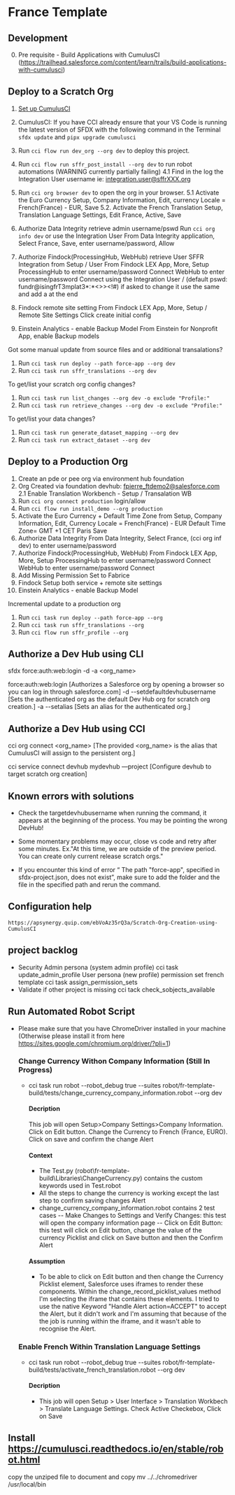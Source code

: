 # France Template 

## Development

0. Pre requisite - Build Applications with CumulusCI (https://trailhead.salesforce.com/content/learn/trails/build-applications-with-cumulusci)

## Deploy to a Scratch Org
1. [Set up CumulusCI](https://cumulusci.readthedocs.io/en/latest/tutorial.html)

2. CumulusCI: If you have CCI already ensure that your VS Code is running the latest version of SFDX with the following command in the Terminal `sfdx update` and  `pipx upgrade cumulusci`
3.  Run `cci flow run dev_org --org dev` to deploy this project.
4.  Run `cci flow run sffr_post_install --org dev` to run robot automations (WARNING currently partially failing)
4.1 Find in the log the Integration User username ie: integration.user@sffrXXX.org
5.  Run `cci org browser dev` to open the org in your browser.
5.1  Activate the Euro Currency
   Setup, Company Information, Edit, currency Locale = French(France) - EUR, Save
5.2.  Activate the French Translation
   Setup, Translation Language Settings, Edit France, Active, Save
6.  Authorize Data Integrity
   retrieve admin username/pswd Run `cci org info dev` or use the Integration User 
   From Data Integrity application, Select France, Save, enter username/password, Allow
7.  Authorize Findock(ProcessingHub, WebHub)
   retrieve User SFFR Integration from Setup / User
   From Findock LEX App, More, Setup
      ProcessingHub to enter username/password Connect
      WebHub to enter username/password Connect
 using the Integration User / (default pswd: fundr@isingfrT3mplat3*:*<>><!#) if asked to change it use the same and add a at the end
8.  Findock remote site setting
   From Findock LEX App, More, Setup / Remote Site Settings
   Click create initial config 
9.  Einstein Analytics - enable Backup Model
   From Einstein for Nonprofit App, enable Backup models

Got some manual update from source files and or additional transalations?
1. Run `cci task run deploy --path force-app --org dev`
2. Run `cci task run sffr_translations --org dev`  

To get/list your scratch org config changes?
1. Run `cci task run list_changes --org dev -o exclude "Profile:"`
2. Run `cci task run retrieve_changes --org dev -o exclude "Profile:"`

To get/list your data changes?
1. Run `cci task run generate_dataset_mapping --org dev`
2. Run `cci task run extract_dataset --org dev`

## Deploy to a Production Org
  1. Create an pde or pee org via environment hub foundation
  2. Org Created via foundation devhub: fpierre_ftdemo2@salesforce.com
  2.1 Enable Translation Workbench - Setup / Transalation WB
  3. Run `cci org connect production` login/allow
  4. Run `cci flow run install_demo --org production`
  5.  Activate the Euro Currency + Default Time Zone from
   Setup, Company Information, Edit, 
      Currency Locale = French(France) - EUR
      Default Time Zone= GMT +1 CET Paris
    Save
  6.  Authorize Data Integrity
   From Data Integrity, Select France, (cci org inf dev) to enter username/password
  8.  Authorize Findock(ProcessingHub, WebHub)
   From Findock LEX App, More, Setup
      ProcessingHub to enter username/password Connect
      WebHub to enter username/password Connect
  7. Add Missing Permission Set to Fabrice
  8. Findock Setup both service + remote site settings
  9. Einstein Analytics - enable Backup Model

Incremental update to a production org
1. Run `cci task run deploy --path force-app --org`
2. Run `cci task run sffr_translations --org`
3. Run `cci flow run sffr_profile --org`


## Authorize a Dev Hub using CLI
 
sfdx force:auth:web:login -d -a <org_name>

force:auth:web:login	        [Authorizes a Salesforce org by opening a browser so you can log in through salesforce.com]
-d --setdefaultdevhubusername	[Sets the authenticated org as the default Dev Hub org for scratch org creation.]
-a --setalias	                [Sets an alias for the authenticated org.]

## Authorize a Dev Hub using CCI 

cci org connect <org_name>                   [The provided <org_name> is the alias that CumulusCI will assign to the persistent org.]

cci service connect devhub mydevhub —project [Configure devhub to target scratch org creation]

## Known errors with solutions

   - Check the targetdevhubusername when running the command, it appears at the beginning of the process. You may be pointing the wrong DevHub!

   - Some momentary problems may occur, close vs code and retry after some minutes. Ex."At this time, we are outside of the preview period. You can create only current release scratch orgs."

   - If you encounter this kind of error “ The path "force-app", specified in sfdx-project.json, does not exist”, make sure to add the folder and the file in the specified path and rerun the command.

## Configuration help 

    https://apsynergy.quip.com/ebVoAz35rQ3a/Scratch-Org-Creation-using-CumulusCI


   ## project backlog
   - Security
     Admin persona (system admin profile)
      cci task update_admin_profile
     User persona (new profile)
     permission set french template
      cci task assign_permission_sets 
   - Validate if other project is missing
      cci tack check_sobjects_available

   ## Run Automated Robot Script
   - Please make sure that you have ChromeDriver installed in your machine (Otherwise please install it from here https://sites.google.com/chromium.org/driver/?pli=1)
      ### Change Currency Withon Company Information (Still In Progress)
      - cci task run robot --robot_debug true --suites robot/fr-template-build/tests/change_currency_company_information.robot --org dev
         #### Decription
         This job will open Setup>Company Settings>Company Information. Click on Edit button. Change the Currency to French (France, EURO). Click on save and confirm the change Alert

         #### Context
         - The Test.py (robot\fr-template-build\Libraries\ChangeCurrency.py) contains the custom keywords used in Test.robot
         - All the steps to change the currency is working except the last step to confirm saving changes Alert
         - change_currency_company_information.robot contains 2 test cases
         -- Make Changes to Settings and Verify Changes: this test will open the company information page
         -- Click on Edit Button: this test will click on Edit button, change the value of the currency Picklist and click on Save button and then the Confirm Alert
         #### Assumption
         - To be able to click on Edit button and then change the Currency Picklist element, Salesforce uses iframes to render these components. Within the change_record_picklist_values method I'm selecting the iframe that contains these elements. I tried to use the native Keyword "Handle Alert  action=ACCEPT" to accept the Alert, but it didn't work and I'm assuming that because of the the job is running within the iframe, and it wasn't able to recognise the Alert.
      ### Enable French Within Translation Language Settings
      - cci task run robot --robot_debug true --suites robot/fr-template-build/tests/activate_french_translation.robot --org dev
         #### Decription
         - This job will open Setup > User Interface > Translation Workbech > Translate Language Settings. Check Active Checkebox, Click on Save


         

   ## Install https://cumulusci.readthedocs.io/en/stable/robot.html
   copy the unziped file to document and copy mv ../../chromedriver /usr/local/bin




